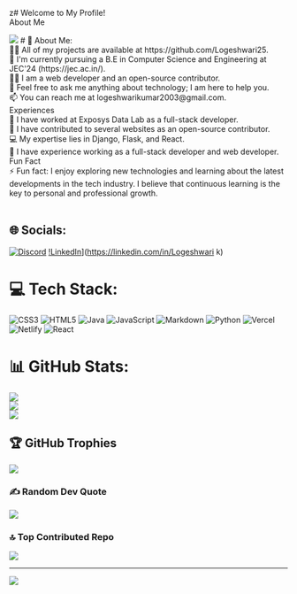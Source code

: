 z# Welcome to My Profile!<br>About Me

<img src="https://camo.githubusercontent.com/0f2df9c6430300192232520a10bc3f09066cee3c6f1205da8490ac2b1d69d9e5/68747470733a2f2f6d69722d73332d63646e2d63662e626568616e63652e6e65742f70726f6a6563745f6d6f64756c65732f646973702f3630313031343131363737303437352e363036386265666634363430612e676966">
# 💫 About Me:
<br>👨‍💻 All of my projects are available at https://github.com/Logeshwari25.<br>🏫 I'm currently pursuing a B.E in Computer Science and Engineering at JEC'24 (https://jec.ac.in/).<br>👨‍💼 I am a web developer and an open-source contributor. <br>💬 Feel free to ask me anything about technology; I am here to help you.<br>📫 You can reach me at logeshwarikumar2003@gmail.com.<br>Experiences<br>📄 I have worked at Exposys Data Lab as a full-stack developer.<br>🔧 I have contributed to several websites as an open-source contributor.<br>💻 My expertise lies in Django, Flask, and React.<br>💼 I have experience working as a full-stack developer and web developer.<br>Fun Fact<br>⚡ Fun fact: I enjoy exploring new technologies and learning about the latest developments in the tech industry. I believe that continuous learning is the key to personal and professional growth.<br><br>


## 🌐 Socials:
[![Discord](https://img.shields.io/badge/Discord-%237289DA.svg?logo=discord&logoColor=white)](https://discord.gg/logeshwari#0924) [!LinkedIn](https://img.shields.io/badge/LinkedIn-%230077B5.svg?logo=linkedin&logoColor=white)](https://linkedin.com/in/Logeshwari k) 

# 💻 Tech Stack:
![CSS3](https://img.shields.io/badge/css3-%231572B6.svg?style=for-the-badge&logo=css3&logoColor=white) ![HTML5](https://img.shields.io/badge/html5-%23E34F26.svg?style=for-the-badge&logo=html5&logoColor=white) ![Java](https://img.shields.io/badge/java-%23ED8B00.svg?style=for-the-badge&logo=java&logoColor=white) ![JavaScript](https://img.shields.io/badge/javascript-%23323330.svg?style=for-the-badge&logo=javascript&logoColor=%23F7DF1E) ![Markdown](https://img.shields.io/badge/markdown-%23000000.svg?style=for-the-badge&logo=markdown&logoColor=white) ![Python](https://img.shields.io/badge/python-3670A0?style=for-the-badge&logo=python&logoColor=ffdd54) ![Vercel](https://img.shields.io/badge/vercel-%23000000.svg?style=for-the-badge&logo=vercel&logoColor=white) ![Netlify](https://img.shields.io/badge/netlify-%23000000.svg?style=for-the-badge&logo=netlify&logoColor=#00C7B7) ![React](https://img.shields.io/badge/react-%2320232a.svg?style=for-the-badge&logo=react&logoColor=%2361DAFB)
# 📊 GitHub Stats:
![](https://github-readme-stats.vercel.app/api?username=Logeshwari25&theme=dark&hide_border=false&include_all_commits=true&count_private=false)<br/>
![](https://github-readme-streak-stats.herokuapp.com/?user=Logeshwari25&theme=dark&hide_border=false)<br/>
![](https://github-readme-stats.vercel.app/api/top-langs/?username=Logeshwari25&theme=dark&hide_border=false&include_all_commits=true&count_private=false&layout=compact)

## 🏆 GitHub Trophies
![](https://github-profile-trophy.vercel.app/?username=Logeshwari25&theme=radical&no-frame=false&no-bg=true&margin-w=4)

### ✍️ Random Dev Quote
![](https://quotes-github-readme.vercel.app/api?type=horizontal&theme=radical)

### 🔝 Top Contributed Repo
![](https://github-contributor-stats.vercel.app/api?username=Logeshwari25&limit=5&theme=dark&combine_all_yearly_contributions=true)

---
[![](https://visitcount.itsvg.in/api?id=Logeshwari25&icon=0&color=0)](https://visitcount.itsvg.in)

<!-- Proudly created with GPRM ( https://gprm.itsvg.in ) -->
